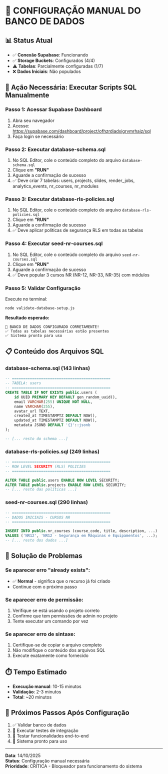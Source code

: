 # 🚀 CONFIGURAÇÃO MANUAL DO BANCO DE DADOS

## 📊 Status Atual
- ✅ **Conexão Supabase**: Funcionando
- ✅ **Storage Buckets**: Configurados (4/4)
- ⚠️ **Tabelas**: Parcialmente configuradas (1/7)
- ❌ **Dados Iniciais**: Não populados

## 🎯 Ação Necessária: Executar Scripts SQL Manualmente

### Passo 1: Acessar Supabase Dashboard
1. Abra seu navegador
2. Acesse: https://supabase.com/dashboard/project/ofhzrdiadxigrvmrhaiz/sql
3. Faça login se necessário

### Passo 2: Executar database-schema.sql
1. No SQL Editor, cole o conteúdo completo do arquivo `database-schema.sql`
2. Clique em **"RUN"**
3. Aguarde a confirmação de sucesso
4. ✅ Deve criar 7 tabelas: users, projects, slides, render_jobs, analytics_events, nr_courses, nr_modules

### Passo 3: Executar database-rls-policies.sql
1. No SQL Editor, cole o conteúdo completo do arquivo `database-rls-policies.sql`
2. Clique em **"RUN"**
3. Aguarde a confirmação de sucesso
4. ✅ Deve aplicar políticas de segurança RLS em todas as tabelas

### Passo 4: Executar seed-nr-courses.sql
1. No SQL Editor, cole o conteúdo completo do arquivo `seed-nr-courses.sql`
2. Clique em **"RUN"**
3. Aguarde a confirmação de sucesso
4. ✅ Deve popular 3 cursos NR (NR-12, NR-33, NR-35) com módulos

### Passo 5: Validar Configuração
Execute no terminal:
```bash
node validate-database-setup.js
```

**Resultado esperado:**
```
🎉 BANCO DE DADOS CONFIGURADO CORRETAMENTE!
✅ Todas as tabelas necessárias estão presentes
✅ Sistema pronto para uso
```

## 📋 Conteúdo dos Arquivos SQL

### database-schema.sql (143 linhas)
```sql
-- ============================================
-- TABELA: users
-- ============================================
CREATE TABLE IF NOT EXISTS public.users (
    id UUID PRIMARY KEY DEFAULT gen_random_uuid(),
    email VARCHAR(255) UNIQUE NOT NULL,
    name VARCHAR(255),
    avatar_url TEXT,
    created_at TIMESTAMPTZ DEFAULT NOW(),
    updated_at TIMESTAMPTZ DEFAULT NOW(),
    metadata JSONB DEFAULT '{}'::jsonb
);

-- [... resto do schema ...]
```

### database-rls-policies.sql (249 linhas)
```sql
-- ============================================
-- ROW LEVEL SECURITY (RLS) POLICIES
-- ============================================

ALTER TABLE public.users ENABLE ROW LEVEL SECURITY;
ALTER TABLE public.projects ENABLE ROW LEVEL SECURITY;
-- [... resto das políticas ...]
```

### seed-nr-courses.sql (290 linhas)
```sql
-- ============================================
-- DADOS INICIAIS - CURSOS NR
-- ============================================

INSERT INTO public.nr_courses (course_code, title, description, ...)
VALUES ('NR12', 'NR12 - Segurança em Máquinas e Equipamentos', ...);
-- [... resto dos dados ...]
```

## 🔧 Solução de Problemas

### Se aparecer erro "already exists":
- ✅ **Normal** - significa que o recurso já foi criado
- Continue com o próximo passo

### Se aparecer erro de permissão:
1. Verifique se está usando o projeto correto
2. Confirme que tem permissões de admin no projeto
3. Tente executar um comando por vez

### Se aparecer erro de sintaxe:
1. Certifique-se de copiar o arquivo completo
2. Não modifique o conteúdo dos arquivos SQL
3. Execute exatamente como fornecido

## ⏱️ Tempo Estimado
- **Execução manual**: 10-15 minutos
- **Validação**: 2-3 minutos
- **Total**: ~20 minutos

## 🎯 Próximos Passos Após Configuração
1. ✅ Validar banco de dados
2. 🧪 Executar testes de integração
3. 🔄 Testar funcionalidades end-to-end
4. 🚀 Sistema pronto para uso

---

**Data**: 14/10/2025  
**Status**: Configuração manual necessária  
**Prioridade**: CRÍTICA - Bloqueador para funcionamento do sistema